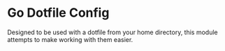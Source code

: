 # Go Dotfile Config

Designed to be used with a dotfile from your home directory, this module attempts to make working
with them easier.
